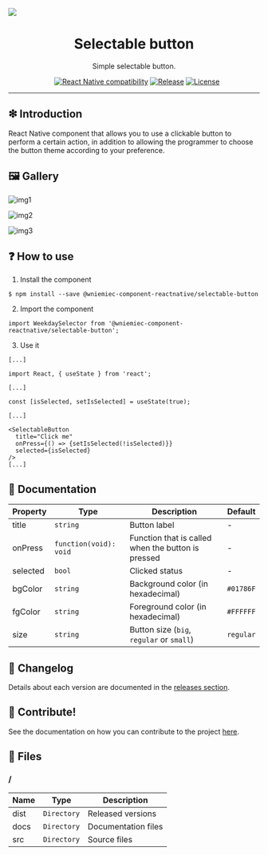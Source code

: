 ![](https://github.com/wniemiec-components-reactnative/selectable-button/blob/master/docs/img/logo/logo.jpg)

<h1 align='center'>Selectable button</h1>
<p align='center'>Simple selectable button.</p>
<p align="center">
	<a href="https://github.com/wniemiec-components-reactnative/selectable-button/actions/workflows/windows.yml"><img src="https://github.com/wniemiec-components-reactnative/selectable-button/actions/workflows/windows.yml/badge.svg" alt=""></a>
	<a href="https://github.com/wniemiec-components-reactnative/selectable-button/actions/workflows/macos.yml"><img src="https://github.com/wniemiec-components-reactnative/selectable-button/actions/workflows/macos.yml/badge.svg" alt=""></a>
	<a href="https://github.com/wniemiec-components-reactnative/selectable-button/actions/workflows/ubuntu.yml"><img src="https://github.com/wniemiec-components-reactnative/selectable-button/actions/workflows/ubuntu.yml/badge.svg" alt=""></a>
	<a href="https://reactnative.dev/"><img src="https://img.shields.io/badge/React Native-0.60+-D0008F.svg" alt="React Native compatibility"></a>
	<a href="https://github.com/wniemiec-components-reactnative/selectable-button/releases"><img src="https://img.shields.io/github/v/release/wniemiec-components-reactnative/selectable-button" alt="Release"></a>
	<a href="https://github.com/wniemiec-components-reactnative/selectable-button/blob/master/LICENSE"><img src="https://img.shields.io/github/license/wniemiec-components-reactnative/selectable-button" alt="License"></a>
</p>
<hr />

## ❇ Introduction
React Native component that allows you to use a clickable button to perform a certain action, in addition to allowing the programmer to choose the button theme according to your preference.

## 🖼 Gallery

![img1](https://github.com/wniemiec-components-reactnative/selectable-button/blob/master/docs/img/img1.png)

![img2](https://github.com/wniemiec-components-reactnative/selectable-button/blob/master/docs/img/img2.png)

![img3](https://github.com/wniemiec-components-reactnative/selectable-button/blob/master/docs/img/img3.png)

## ❓ How to use
1. Install the component
```
$ npm install --save @wniemiec-component-reactnative/selectable-button
```

2. Import the component
```
import WeekdaySelector from '@wniemiec-component-reactnative/selectable-button';
```

3. Use it
```
[...]

import React, { useState } from 'react';

[...]

const [isSelected, setIsSelected] = useState(true);

[...]

<SelectableButton
  title="Click me"
  onPress={() => {setIsSelected(!isSelected)}}
  selected={isSelected}
/>
[...]
```

## 📖 Documentation
|        Property        |Type|Description|Default|
|----------------|-------------------------------|-----------------------------|--------|
|title |`string`|Button label | - |
|onPress |`function(void): void`|Function that is called when the button is pressed| - |
|selected |`bool`|Clicked status | - |
|bgColor |`string`|Background color (in hexadecimal)  |`#01786F`|
|fgColor |`string`|Foreground color (in hexadecimal)  |`#FFFFFF`|
|size |`string`|Button size (`big`, `regular` or `small`)  |`regular`|

## 🚩 Changelog
Details about each version are documented in the [releases section](https://github.com/wniemiec-components-reactnative/selectable-button/releases).

## 🤝 Contribute!
See the documentation on how you can contribute to the project [here](https://github.com/wniemiec-components-reactnative/selectable-button/blob/master/CONTRIBUTING.md).

## 📁 Files

### /
|        Name        |Type|Description|
|----------------|-------------------------------|-----------------------------|
|dist |`Directory`|Released versions|
|docs |`Directory`|Documentation files|
|src     |`Directory`| Source files|

